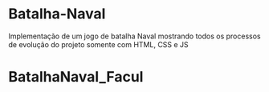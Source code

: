 # Batalha-Naval
Implementação de um jogo de batalha Naval mostrando todos os processos de evolução do projeto somente com HTML, CSS e JS
# BatalhaNaval_Facul
